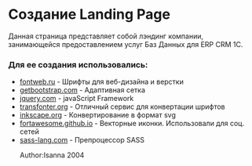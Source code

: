 # Создание Landing Page
Данная страница представляет собой лэндинг компании, занимающейся предоставлением услуг Баз Данных для ERP CRM 1C.

<h3>Для ее создания использовались:</h3>
<ul>
	<li><a href="http://fontweb.ru" target="_blank">fontweb.ru</a> - Шрифты для веб-дизайна и верстки</li>
	<li><a href="http://getbootstrap.com" target="_blank">getbootstrap.com</a> - Адаптивная сетка</li>
	<li><a href="http://jquery.com" target="_blank">jquery.com</a> - javaScript Framework</li>
	<li><a href="https://transfonter.org/" target="_blank">transfonter.org</a> - Отличный сервис для конвертации шрифтов</li>
	<li><a href="https://convertio.co/ru/png-svg/" target="_blank">inkscape.org</a> - Конвертирование в формат svg</li>
	<li><a href="http://fortawesome.github.io/Font-Awesome" target="_blank">fortawesome.github.io</a> - Векторные иконки. Использовали для соц. сетей</li>
	<li><a href="http://sass-lang.com" target="_blank">sass-lang.com</a> - Препроцессор SASS</li>

Author:Isanna 2004

